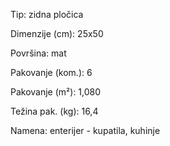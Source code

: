 Tip: zidna pločica

Dimenzije (cm): 25x50

Površina: mat

Pakovanje (kom.): 6

Pakovanje (m²): 1,080

Težina pak. (kg): 16,4

Namena: enterijer - kupatila, kuhinje
